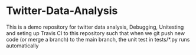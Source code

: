 ﻿# Twitter-Data-Analysis

 This is a demo repository for twitter data analysis, Debugging, Unitesting 
and seting up Travis CI to this repository such that when we git push new code 
(or merge a branch) to the main branch, 
the unit test in tests/*.py runs automatically

